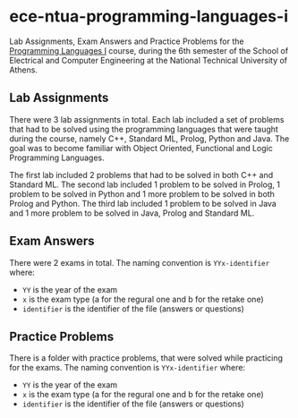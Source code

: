 # ece-ntua-programming-languages-i

Lab Assignments, Exam Answers and Practice Problems for the [Programming Languages I](https://www.ece.ntua.gr/en/undergraduate/courses/3061) course, during the 6th semester of the School of Electrical and Computer Engineering at the National Technical University of Athens.

## Lab Assignments

There were 3 lab assignments in total. Each lab included a set of problems that had to be solved using the programming languages that were taught during the course, namely C++, Standard ML, Prolog, Python and Java. The goal was to become familiar with Object Oriented, Functional and Logic Programming Languages.

The first lab included 2 problems that had to be solved in both C++ and Standard ML. The second lab included 1 problem to be solved in Prolog, 1 problem to be solved in Python and 1 more problem to be solved in both Prolog and Python. The third lab included 1 problem to be solved in Java and 1 more problem to be solved in Java, Prolog and Standard ML.

## Exam Answers

There were 2 exams in total. The naming convention is `YYx-identifier` where:

- `YY` is the year of the exam
- `x` is the exam type (a for the regural one and b for the retake one)
- `identifier` is the identifier of the file (answers or questions)

## Practice Problems

There is a folder with practice problems, that were solved while practicing for the exams. The naming convention is `YYx-identifier` where:

- `YY` is the year of the exam
- `x` is the exam type (a for the regural one and b for the retake one)
- `identifier` is the identifier of the file (answers or questions)
